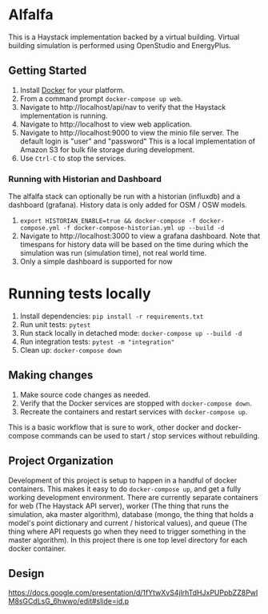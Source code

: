# Alfalfa

This is a Haystack implementation backed by a virtual building. Virtual building simulation is performed using OpenStudio and EnergyPlus.

## Getting Started

1. Install [Docker](https://www.docker.com) for your platform.
1. From a command prompt ```docker-compose up web```.
1. Navigate to http://localhost/api/nav to verify that the Haystack implementation is running.
1. Navigate to http://localhost to view web application.
1. Navigate to http://localhost:9000 to view the minio file server. The default login is "user" and "password"
This is a local implementation of Amazon S3 for bulk file storage during development.
1. Use ```Ctrl-C``` to stop the services.

### Running with Historian and Dashboard
The alfalfa stack can optionally be run with a historian (influxdb) and a dashboard (grafana). History data is only added for OSM / OSW models.
1. `export HISTORIAN_ENABLE=true && docker-compose -f docker-compose.yml -f docker-compose-historian.yml up --build -d`
1. Navigate to http://localhost:3000 to view a grafana dashboard. Note that timespans for history data will be based on the time during which the simulation was run (simulation time), not real world time.
1. Only a simple dashboard is supported for now

# Running tests locally
1. Install dependencies:  `pip install -r requirements.txt`
1. Run unit tests: `pytest`
1. Run stack locally in detached mode: `docker-compose up --build -d`
1. Run integration tests: `pytest -m "integration"`
1. Clean up: `docker-compose down`

## Making changes

1. Make source code changes as needed.
1. Verify that the Docker services are stopped with ```docker-compose down```.
1. Recreate the containers and restart services with ```docker-compose up```.

This is a basic workflow that is sure to work, other docker and docker-compose commands can be used to start / stop services without rebuilding.

## Project Organization

Development of this project is setup to happen in a handful of docker containers. This makes it easy to do ```docker-compose up```, and get a fully working development environment.  There are currently separate containers for web (The Haystack API server), worker (The thing that runs the simulation, aka master algorithm), database (mongo, the thing that holds a model's point dictionary and current / historical values), and queue (The thing where API requests go when they need to trigger something in the master algorithm). In this project there is one top level directory for each docker container.

## Design

https://docs.google.com/presentation/d/1fYtwXvS4jlrhTdHJxPUPpbZZ8PwIM8sGCdLsG_6hwwo/edit#slide=id.p
